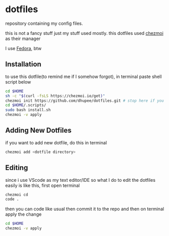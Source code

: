 # dotfiles

repository containing my config files.

this is not a fancy stuff just my stuff used mostly.
this dotfiles used [chezmoi](https://www.chezmoi.io/) as their manager

I use [Fedora](https://getfedora.org), btw

## Installation

to use this dotfile(to remind me if I somehow forgot), in terminal paste shell script below

```sh
cd $HOME
sh -c "$(curl -fsLS https://chezmoi.io/get)"
chezmoi init https://github.com/dhupee/dotfiles.git # stop here if you dont want to install stuff
cd $HOME/.scripts/
sudo bash install.sh 
chezmoi -v apply
```

## Adding New Dotfiles

if you want to add new dotfile, do this in terminal

```sh
chezmoi add <dotfile directory>
```

## Editing

since i use VScode as my text editor/IDE so what I do to edit the dotfiles easily is like this, first open terminal

```sh
chezmoi cd
code .
```

then you can code like usual then commit it to the repo and then on terminal apply the change

```sh
cd $HOME
chezmoi -v apply
```
